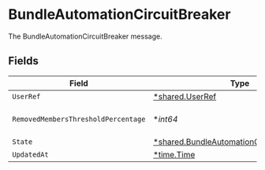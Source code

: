 # BundleAutomationCircuitBreaker

The BundleAutomationCircuitBreaker message.


## Fields

| Field                                                                                                            | Type                                                                                                             | Required                                                                                                         | Description                                                                                                      |
| ---------------------------------------------------------------------------------------------------------------- | ---------------------------------------------------------------------------------------------------------------- | ---------------------------------------------------------------------------------------------------------------- | ---------------------------------------------------------------------------------------------------------------- |
| `UserRef`                                                                                                        | [*shared.UserRef](../../../pkg/models/shared/userref.md)                                                         | :heavy_minus_sign:                                                                                               | A reference to a user.                                                                                           |
| `RemovedMembersThresholdPercentage`                                                                              | **int64*                                                                                                         | :heavy_minus_sign:                                                                                               | The removedMembersThresholdPercentage field.                                                                     |
| `State`                                                                                                          | [*shared.BundleAutomationCircuitBreakerState](../../../pkg/models/shared/bundleautomationcircuitbreakerstate.md) | :heavy_minus_sign:                                                                                               | The state field.                                                                                                 |
| `UpdatedAt`                                                                                                      | [*time.Time](https://pkg.go.dev/time#Time)                                                                       | :heavy_minus_sign:                                                                                               | N/A                                                                                                              |